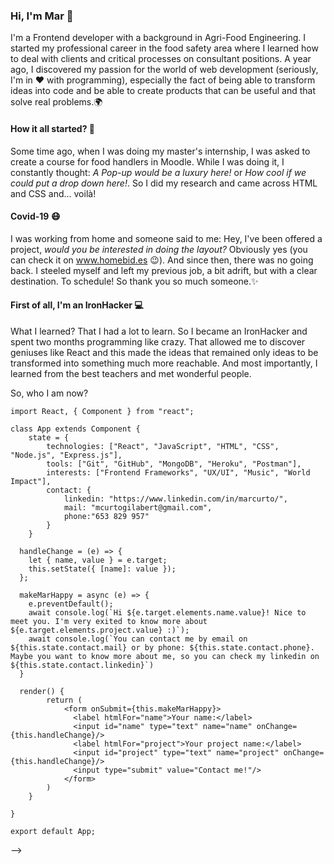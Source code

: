### Hi, I'm Mar :hugs:

I'm a Frontend developer with a background in Agri-Food Engineering. I started my professional career in the food safety area where I learned how to deal with clients and critical processes on consultant positions. A year ago, I discovered my passion for the world of web development (seriously, I'm in :heart: with programming), especially the fact of being able to transform ideas into code and be able to create products that can be useful and that solve real problems.:earth_africa:



#### How it all started? :thinking:

Some time ago, when I was doing my master's internship, I was asked to create a course for food handlers in Moodle. While I was doing it, I constantly thought: *A Pop-up would be a luxury here!* or *How cool if we could put a drop down here!*. So I did my research and came across HTML and CSS and... voilà!

#### 

#### Covid-19 :mask:

I was working from home and someone said to me: Hey, I've been offered a project, *would you be interested in doing the layout?* Obviously yes (you can check it on www.homebid.es :wink:). And since then, there was no going back. I steeled myself and left my previous job, a bit adrift, but with a clear destination. To schedule! So thank you so much someone.:sparkles:



#### First of all, I'm an IronHacker :computer:

What I learned? That I had a lot to learn. So I became an IronHacker and spent two months programming like crazy. That allowed me to discover geniuses like React and this made the ideas that remained only ideas to be transformed into something much more reachable. And most importantly, I learned from the best teachers and met wonderful people.

So, who I am now?

```
import React, { Component } from "react";

class App extends Component {
	state = {
		technologies: ["React", "JavaScript", "HTML", "CSS", "Node.js", "Express.js"],
		tools: ["Git", "GitHub", "MongoDB", "Heroku", "Postman"],
		interests: ["Frontend Frameworks", "UX/UI", "Music", "World Impact"],
		contact: {
			linkedin: "https://www.linkedin.com/in/marcurto/",
			mail: "mcurtogilabert@gmail.com",
			phone:"653 829 957"
		}
	}

  handleChange = (e) => {
    let { name, value } = e.target;
    this.setState({ [name]: value });
  };

  makeMarHappy = async (e) => {
    e.preventDefault();
    await console.log(`Hi ${e.target.elements.name.value}! Nice to meet you. I'm very exited to know more about ${e.target.elements.project.value} :)`);
    await console.log(`You can contact me by email on ${this.state.contact.mail} or by phone: ${this.state.contact.phone}. Maybe you want to know more about me, so you can check my linkedin on ${this.state.contact.linkedin}`)
  }

  render() {
		return (
            <form onSubmit={this.makeMarHappy}>
              <label htmlFor="name">Your name:</label>
              <input id="name" type="text" name="name" onChange={this.handleChange}/>
              <label htmlFor="project">Your project name:</label>
              <input id="project" type="text" name="project" onChange={this.handleChange}/>
              <input type="submit" value="Contact me!"/>
            </form>
		)
	}

}

export default App;
```







-->

